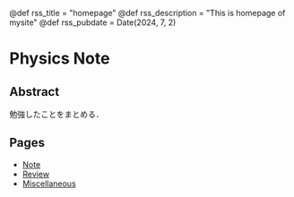 @def rss_title = "homepage"
@def rss_description = "This is homepage of mysite"
@def rss_pubdate = Date(2024, 7, 2)

# Physics Note

## Abstract

<!--\tableofcontents you can use \toc as well -->

勉強したことをまとめる．


## Pages

* [Note](/NOTE/NOTE/)
* [Review](/REVIEW/REVIEW/)
* [Miscellaneous](/MISCELLANEOUS/MISCELLANEOUS/)



